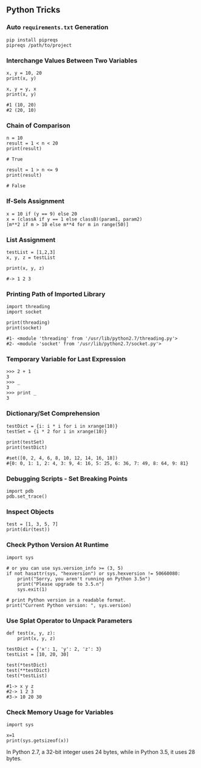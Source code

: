 ## Python Tricks

### Auto `requirements.txt` Generation

```
pip install pipreqs
pipreqs /path/to/project
```

### Interchange Values Between Two Variables

```
x, y = 10, 20
print(x, y)

x, y = y, x
print(x, y)

#1 (10, 20)
#2 (20, 10)
```

### Chain of Comparison

```
n = 10
result = 1 < n < 20
print(result)

# True

result = 1 > n <= 9
print(result)

# False
```

### If-Sels Assignment

```
x = 10 if (y == 9) else 20
x = (classA if y == 1 else classB)(param1, param2)
[m**2 if m > 10 else m**4 for m in range(50)]
```

### List Assignment

```
testList = [1,2,3]
x, y, z = testList

print(x, y, z)

#-> 1 2 3
```

### Printing Path of Imported Library

```
import threading
import socket

print(threading)
print(socket)

#1- <module 'threading' from '/usr/lib/python2.7/threading.py'>
#2- <module 'socket' from '/usr/lib/python2.7/socket.py'>
```

### Temporary Variable for Last Expression

```
>>> 2 + 1
3
>>> _
3
>>> print _
3
```

### Dictionary/Set Comprehension

```
testDict = {i: i * i for i in xrange(10)}
testSet = {i * 2 for i in xrange(10)}

print(testSet)
print(testDict)

#set([0, 2, 4, 6, 8, 10, 12, 14, 16, 18])
#{0: 0, 1: 1, 2: 4, 3: 9, 4: 16, 5: 25, 6: 36, 7: 49, 8: 64, 9: 81}
```

### Debugging Scripts - Set Breaking Points

```
import pdb
pdb.set_trace()
```

### Inspect Objects

```
test = [1, 3, 5, 7]
print(dir(test))
```

### Check Python Version At Runtime

```
import sys

# or you can use sys.version_info >= (3, 5)
if not hasattr(sys, "hexversion") or sys.hexversion != 50660080:
    print("Sorry, you aren't running on Python 3.5n")
    print("Please upgrade to 3.5.n")
    sys.exit(1)

# print Python version in a readable format.
print("Current Python version: ", sys.version)
```

### Use Splat Operator to Unpack Parameters

```
def test(x, y, z):
    print(x, y, z)

testDict = {'x': 1, 'y': 2, 'z': 3}
testList = [10, 20, 30]

test(*testDict)
test(**testDict)
test(*testList)

#1-> x y z
#2-> 1 2 3
#3-> 10 20 30
```

### Check Memory Usage for Variables

```
import sys

x=1
print(sys.getsizeof(x))
```

In Python 2.7, a 32-bit integer uses 24 bytes, while in Python 3.5, it uses 28 bytes.
